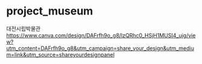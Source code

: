 # project_museum

대전시립박물관 <br>
https://www.canva.com/design/DAFrfh9o_g8/lzQRhc0_HSjH1MUSI4_ujg/view?utm_content=DAFrfh9o_g8&utm_campaign=share_your_design&utm_medium=link&utm_source=shareyourdesignpanel <br>

